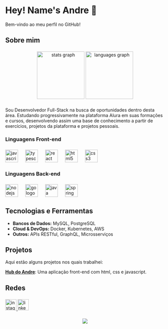 # Hey! Name's Andre 👋

Bem-vindo ao meu perfil no GitHub!

## Sobre mim

###

<div align="center">
  <img src="https://github-readme-stats.vercel.app/api?username=Andre-Santoro&hide_title=false&hide_rank=false&show_icons=true&include_all_commits=true&count_private=true&disable_animations=false&theme=dracula&locale=en&hide_border=false" height="150" alt="stats graph"  />
  <img src="https://github-readme-stats.vercel.app/api/top-langs?username=Andre-Santoro&locale=en&hide_title=false&layout=compact&card_width=320&langs_count=5&theme=dracula&hide_border=false" height="150" alt="languages graph"  />
</div>

###

<p align="left">Sou Desenvolvedor Full-Stack na busca de oportunidades dentro desta área. Estudando progressivamente na plataforma Alura em suas formações e cursos, desenvolvendo assim uma base de conhecimento a partir de exercícios, projetos da plataforma e projetos pessoais.</p>

###

<h3 align="left">Linguagens Front-end</h3>

###

<div align="left">
  <img src="https://cdn.jsdelivr.net/gh/devicons/devicon/icons/javascript/javascript-plain.svg" height="40" alt="javascript logo"  />
  <img width="15" />
  <img src="https://cdn.jsdelivr.net/gh/devicons/devicon/icons/typescript/typescript-original.svg" height="40" alt="typescript logo"  />
  <img width="15" />
  <img src="https://cdn.jsdelivr.net/gh/devicons/devicon/icons/react/react-original-wordmark.svg" height="40" alt="react logo"  />
  <img width="15" />
  <img src="https://cdn.jsdelivr.net/gh/devicons/devicon/icons/html5/html5-original-wordmark.svg" height="40" alt="html5 logo"  />
  <img width="15" />
  <img src="https://cdn.jsdelivr.net/gh/devicons/devicon/icons/css3/css3-original-wordmark.svg" height="40" alt="css3 logo"  />
</div>

###

<h3 align="left">Linguagens Back-end</h3>

###

<div align="left">
  <img src="https://cdn.jsdelivr.net/gh/devicons/devicon/icons/nodejs/nodejs-original.svg" height="40" alt="nodejs logo"  />
  <img width="15" />
  <img src="https://cdn.jsdelivr.net/gh/devicons/devicon/icons/go/go-original-wordmark.svg" height="40" alt="go logo"  />
  <img width="15" />
  <img src="https://cdn.jsdelivr.net/gh/devicons/devicon/icons/java/java-original.svg" height="40" alt="java logo"  />
  <img width="15" />
  <img src="https://cdn.jsdelivr.net/gh/devicons/devicon/icons/spring/spring-original.svg" height="40" alt="spring logo"  />
</div>

###

## Tecnologias e Ferramentas

- **Bancos de Dados:** MySQL, PostgreSQL
- **Cloud & DevOps:** Docker, Kubernetes, AWS
- **Outros:** APIs RESTful, GraphQL, Microsserviços

## Projetos

Aqui estão alguns projetos nos quais trabalhei:

 **[Hub do Andre](link-para-o-projeto)**: Uma aplicação front-end com html, css e javascript.

###

<h2 align="left">Redes</h2>

###

<div align="left">
  <a href="https://www.instagram.com/andresantoro.01/"><img src="https://img.shields.io/static/v1?message=Instagram&logo=instagram&label=&color=E4405F&logoColor=white&labelColor=&style=for-the-badge" height="35" alt="instagram logo"  />
  <a href="[https://www.youtube.com/c/fknight?sub_confirmation=1](https://www.linkedin.com/in/andre-santoro-7999b02b6/)"><img src="https://img.shields.io/static/v1?message=LinkedIn&logo=linkedin&label=&color=0077B5&logoColor=white&labelColor=&style=for-the-badge" height="35" alt="linkedin logo"  />
</div>

###

<div align="center">
  <img src="https://profile-counter.glitch.me/Andre-Santoro/count.svg?"  />
</div>

###
